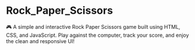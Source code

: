 # Rock_Paper_Scissors
🎮 A simple and interactive Rock Paper Scissors game built using HTML, CSS, and JavaScript. Play against the computer, track your score, and enjoy the clean and responsive UI!
